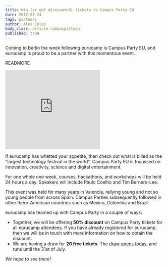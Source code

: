 ```yaml
---
title: Win (or get discounted) tickets to Campus Party EU
date: 2012-07-24
tags: partners
author: Alex Coles
body_class: article campuspartyeu
published: true
---
```


Coming to Berlin the week following eurucamp is Campus Party EU, and eurucamp is proud to be a partner with this momentous event.

READMORE

<iframe id='ace61c14' name='ace61c14' src='http://ads.campus-party.org/www/delivery/afr.php?zoneid=399&amp;cb=INSERT_RANDOM_NUMBER_HERE' frameborder='0' scrolling='no' width='300' height='250'><a href='http://ads.campus-party.org/www/delivery/ck.php?n=a1f0fb7e&amp;cb=INSERT_RANDOM_NUMBER_HERE' target='_blank'><img src='http://ads.campus-party.org/www/delivery/avw.php?zoneid=399&amp;cb=INSERT_RANDOM_NUMBER_HERE&amp;n=a1f0fb7e' border='0' alt='' /></a></iframe>


If eurucamp has whetted your appetite, then check out what is billed as the "largest technology festival in the world". Campus Party EU is focussed on innovation, creativity, science and digital entertainment.

For one whole one week, courses, hackathons, and workshops will be held 24 hours a day. Speakers will include Paulo Coelho and Tim Berners-Lee.

This event was held for many years in Valencia, rallying young and not so young people from across Spain. Campus Parties subsequently followed in other Ibero-American countries such as Mexico, Colombia and Brazil.

eurucamp has teamed up with Campus Party in a couple of ways:

* Together, we will be offering **50% discount** on Campus Party tickets for all eurucamp attendees. If you have already registered for eurucamp, then we will be in touch with more information on how to obtain the discount.
* We are having a draw for **20 free tickets**. The [draw opens today][draw-microsite], and runs until the 31st of July.


_We hope to see there!_

[draw-microsite]:http://campus-party.eu/webapp/participante/canal/39O1uoozfda5qfrrOXOX?lang=EN
